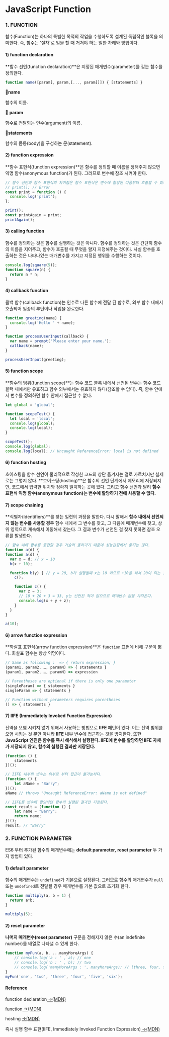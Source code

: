 # JavaScript Function

### 1. FUNCTION

함수\(Function\)는 하나의 특별한 목적의 작업을 수행하도록 설계된 독립적인 블록을 의미한다. 즉, 함수는 '절차'로 일을 할 때 거쳐야 하는 일한 차례와 방법이다.  


#### 1\) function declaration

**함수 선언\(function declaration\)**은 지정된 매개변수\(parameter\)를 갖는 함수를 정의한다. 

```javascript
function name([param[, param,[..., param]]]) { [statements] }
```

📝**name**

함수의 이름.

📝 **param**

함수로 전달되는 인수\(argument\)의 이름.

📝**statements**

함수의 몸통\(body\)을 구성하는 문\(statement\).

#### 2\)  function expression

**함수 표현식\(function expression\)**은 함수를 정의할 때 이름을 정해주지 않으면 익명 함수\(anonymous function\)가 된다. 그러므로 변수에 참조 시켜야 한다. 

```javascript
// 함수 선언과 함수 표현식의 차이점은 함수 표현식은 변수에 할당된 다음부터 호출할 수 있다.
// print(); // Error
const print = function () {
  console.log('print');
};

print();
const printAgain = print;
printAgain();
```

#### 3\) calling function

함수를 정의하는 것은 함수를 실행하는 것은 아니다. 함수를 정의하는 것은 간단히 함수의 이름을 지어주고, 함수가 호출될 때 무엇을 할지 지정해주는 것이다.  사실 함수를 호출하는 것은 나타나있는 매개변수를 가지고 지정된 행위를 수행하는 것이다. 

```javascript
console.log(square(5));
function square(n) {
  return n * n;
}
```

#### 4\) callback function

콜백 함수\(callback function\)는 인수로 다른 함수에 전달 된 함수로, 외부 함수 내에서 호출되어 일종의 루틴이나 작업을 완료한다.

```javascript
function greeting(name) {
  console.log('Hello ' + name);
}

function processUserInput(callback) {
  var name = prompt('Please enter your name.');
  callback(name);
}

processUserInput(greeting);
```

#### 5\) function scope

**함수의 범위\(function scope\)**는 함수 코드 블록 내에서 선언된 변수는 함수 코드 블럭 내에서만 유효하고 함수 외부에서는 유효하지 않다\(참조할 수 없다\). 즉, 함수 안에서 변수를 정의하면 함수 안에서 접근할 수 없다.

```javascript
let global = 'global';

function scopeTest() {
  let local = 'local';
  console.log(global);
  console.log(local);
}

scopeTest();
console.log(global);
console.log(local); // Uncaught ReferenceError: local is not defined
```

#### 6\) function hosting

호이스팅을 함수 선언이 물리적으로 작성한 코드의 상단 옮겨지는 걸로 가르치지만 실제로는 그렇지 않다. **호이스팅\(hosting\)**은 함수의 선언 단계에서 메모리에 저장되지만, 코드에서 입력한 위치와 정확히 일치하는 곳에 있다. 그리고 함수 선언과 달리 **함수 표현식 익명 함수\(anonymous function\)는 변수에 할당하기 전에 사용할 수 없다.**

#### 7\) scope chaining

 **식별자\(Identifiers\)**를 찾는 일련의 과정을 말한다. 다시 말해서 **함수 내에서 선언되지 않는 변수를 사용할 경우** 함수 내에서 그 변수를 찾고, 그 다음에 매개변수에 찾고, 상위 영역으로 계속해서 이동해서 찾는다. 그 결과 변수가 선언된 걸 찾지 못하면 참조 오류를 발생한다.

```javascript
// 함수 내에 함수를 중첩할 경우 거슬러 올라가기 때문에 성능관점에서 좋지는 않다. 
function a(d) {
function a(d) {
  var x = d; // x = 10
  b(x + 10);

  function b(y) { // y = 20, b가 실행될때 x는 10 이므로 +10을 해서 20이 되는 것이다.
    c();

    function c() {
      var z = 3;
      // 10 + 20 + 3 = 33, y는 선언된 적이 없으므로 매개변수 값을 가져온다.
      console.log(x + y + z); 
    }
  }
}

a(10);
```



#### 6\) arrow function expression

 **화살표 표현식\(arrow function expression\)**은 `function` 표현에 비해 구문이 짧다. 화살표 함수는 항상 익명이다. 

```javascript
// Same as following :  => { return expression; }
(param1, param2, …, paramN) => { statements }
(param1, param2, …, paramN) => expression

// Parentheses are optional if there is only one parameter
(singleParam) => { statements }
singleParam => { statements }

// Function without parameters requires parentheses
() => { statements }
```

#### 7\) IIFE \(Immediately Invoked Function Expression\)

전역을 오염 시키지 않기 위해서 사용하는 방법으로 **IIFE** 패턴이 있다. 이는 전역 범위를 오염 시키는 것 뿐만 아니라 **IIFE** 내부 변수에 접근하는 것을 방지한다. 또한 **JavaScript 엔진은 함수를 즉시 해석해서 실행한다. IIFE에 변수를 할당하면 IIFE 자체가 저장되지 않고, 함수의 실행된 결과만 저장된다.**

```javascript
(function () {
    statements
})();
```

```javascript
// IIFE 내부의 변수는 외부로 부터 접근이 불가능하다.
(function () {
    let aName = "Barry";
})();
aName // throws "Uncaught ReferenceError: aName is not defined"

// IIFE를 변수에 할당하면 함수의 실행된 결과만 저장된다.
const result = (function () {
    let name = "Barry";
    return name;
})();
result; // "Barry"
```

### 2. FUNCTION PARAMETER 

ES6 부터 추가된 함수의 매개변수에는 **default parameter,** **reset parameter** 두 가지 방법이 있다.

#### 1\) default parameter

함수의 매개변수는 `undefined`가 기본으로 설정된다. 그러므로 함수의 매개변수가 `null`또는 `undefined`로 전달될 경우 매개변수를 기본 값으로 초기화 한다.

```javascript
function multiply(a, b = 1) {
  return a*b;
}

multiply(5);
```

#### 2\) reset parameter

**나머지 매개변수\(reset parameter\)** 구문을 정해지지 않은 수\(an indefinite number\)를 배열로 나타낼 수 있게 한다. 

```javascript
function myFun(a, b, ...manyMoreArgs) {
    // console.log('a : ' , a); // one
    // console.log('b : ' , b); // two
    // console.log('manyMoreArgs : ', manyMoreArgs); // [three, four, five, six]
}
myFun('one', 'two', 'three', 'four', 'five', 'six');
```

#### Reference

function declaration[ →\(MDN\)](https://developer.mozilla.org/ko/docs/Web/JavaScript/Reference/Statements/function)

function[ →\(MDN\)](https://developer.mozilla.org/ko/docs/Web/JavaScript/Guide/%ED%95%A8%EC%88%98)

hosting [→\(MDN\)](https://developer.mozilla.org/ko/docs/Glossary/Hoisting)

즉시 실행 함수 표현\(IIFE, Immediately Invoked Function Expression\)[ →\(MDN\)](https://developer.mozilla.org/ko/docs/Glossary/IIFE)









#### 



